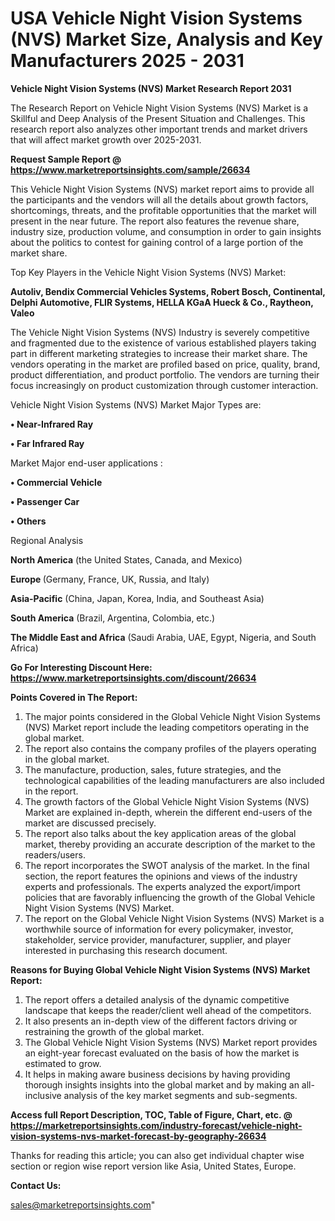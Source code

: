   # USA Vehicle Night Vision Systems (NVS) Market Size, Analysis and Key Manufacturers 2025 - 2031

<strong>Vehicle Night Vision Systems (NVS) Market Research Report 2031</strong>

The Research Report on Vehicle Night Vision Systems (NVS) Market is a Skillful and Deep Analysis of the Present Situation and Challenges. This research report also analyzes other important trends and market drivers that will affect market growth over 2025-2031.

<strong>Request Sample Report @ <a href=https://www.marketreportsinsights.com/sample/26634>https://www.marketreportsinsights.com/sample/26634</a></strong>

This Vehicle Night Vision Systems (NVS) market report aims to provide all the participants and the vendors will all the details about growth factors, shortcomings, threats, and the profitable opportunities that the market will present in the near future. The report also features the revenue share, industry size, production volume, and consumption in order to gain insights about the politics to contest for gaining control of a large portion of the market share.

Top Key Players in the Vehicle Night Vision Systems (NVS) Market:

<strong>Autoliv, Bendix Commercial Vehicles Systems, Robert Bosch, Continental, Delphi Automotive, FLIR Systems, HELLA KGaA Hueck & Co., Raytheon, Valeo</strong>

The Vehicle Night Vision Systems (NVS) Industry is severely competitive and fragmented due to the existence of various established players taking part in different marketing strategies to increase their market share. The vendors operating in the market are profiled based on price, quality, brand, product differentiation, and product portfolio. The vendors are turning their focus increasingly on product customization through customer interaction.

Vehicle Night Vision Systems (NVS) Market Major Types are:

<strong>• Near-Infrared Ray

• Far Infrared Ray</strong>

Market Major end-user applications :

<strong>• Commercial Vehicle

• Passenger Car

• Others</strong>

Regional Analysis

</u><strong><b>North America</b></strong> (the United States, Canada, and Mexico)

<strong><b>Europe </b></strong>(Germany, France, UK, Russia, and Italy)

<strong><b>Asia-Pacific</b></strong> (China, Japan, Korea, India, and Southeast Asia)

<strong><b>South America</b></strong> (Brazil, Argentina, Colombia, etc.)

<strong><b>The Middle East and Africa</b></strong> (Saudi Arabia, UAE, Egypt, Nigeria, and South Africa)

<strong>Go For Interesting Discount Here: <a href=https://www.marketreportsinsights.com/discount/26634>https://www.marketreportsinsights.com/discount/26634</a></strong>

<strong>Points Covered in The Report:</strong>
<ol>
  <li>The major points considered in the Global Vehicle Night Vision Systems (NVS) Market report include the leading competitors operating in the global market.</li>
  <li>The report also contains the company profiles of the players operating in the global market.</li>
  <li>The manufacture, production, sales, future strategies, and the technological capabilities of the leading manufacturers are also included in the report.</li>
  <li>The growth factors of the Global Vehicle Night Vision Systems (NVS) Market are explained in-depth, wherein the different end-users of the market are discussed precisely.</li>
  <li>The report also talks about the key application areas of the global market, thereby providing an accurate description of the market to the readers/users.</li>
  <li>The report incorporates the SWOT analysis of the market. In the final section, the report features the opinions and views of the industry experts and professionals. The experts analyzed the export/import policies that are favorably influencing the growth of the Global Vehicle Night Vision Systems (NVS) Market.</li>
  <li>The report on the Global Vehicle Night Vision Systems (NVS) Market is a worthwhile source of information for every policymaker, investor, stakeholder, service provider, manufacturer, supplier, and player interested in purchasing this research document.</li>
</ol>
<strong>Reasons for Buying Global Vehicle Night Vision Systems (NVS) Market Report:</strong>

<ol>
  <li>The report offers a detailed analysis of the dynamic competitive landscape that keeps the reader/client well ahead of the competitors.</li>
  <li>It also presents an in-depth view of the different factors driving or restraining the growth of the global market.</li>
  <li>The Global Vehicle Night Vision Systems (NVS) Market report provides an eight-year forecast evaluated on the basis of how the market is estimated to grow.</li>
  <li>It helps in making aware business decisions by having providing thorough insights insights into the global market and by making an all-inclusive analysis of the key market segments and sub-segments.</li>
</ol>
<strong>Access full Report Description, TOC, Table of Figure, Chart, etc. @ <a href=https://marketreportsinsights.com/industry-forecast/vehicle-night-vision-systems-nvs-market-forecast-by-geography-26634>https://marketreportsinsights.com/industry-forecast/vehicle-night-vision-systems-nvs-market-forecast-by-geography-26634</a></strong>


Thanks for reading this article; you can also get individual chapter wise section or region wise report version like Asia, United States, Europe.

<strong>Contact Us:</strong>

sales@marketreportsinsights.com"

